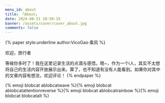 ```yaml
---
menu_id: about
title: 「About」
date: 2024-08-21 10:50:19
banner: /assets/cover/cover_about.jpg
comments: false
---
```


{% paper style:underline author:VicoGao·乘风 %}
<!-- line left -->
欢迎，旅行者
<!-- paragraph -->
等候你多时了！我在这里记录生活的点滴与感悟。嗯~，作为一个i人，其实不太想将自己的生活内容开放展示出来。算了，也不知道有没有人能看到。如果你对其中的文章内容有想法，欢迎评论！
{% endpaper %}

{% emoji blobcat ablobcatwave %}{% emoji blobcat ablobcatattentionreverse %}{% emoji blobcat ablobcatrainbow %}{% emoji blobcat blobcatalt %}  
